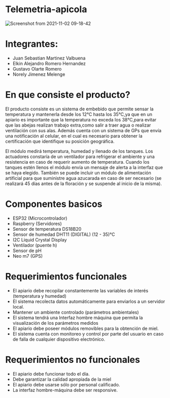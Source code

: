 # Telemetria-apicola
![Screenshot from 2021-11-02 09-18-42](https://user-images.githubusercontent.com/21150445/139865173-80541577-8c0b-4c77-b382-a541b8d3f6c7.png)

# Integrantes:
 - Juan Sebastian Martinez Valbuena
 - Elkin Alejandro Romero Hernandez
 - Gustavo Olarte Romero
 - Norely Jimenez Melenge

# En que consiste el producto?
El producto consiste es un sistema de embebido que permite sensar la temperatura y mantenerla desde los 12°C hasta los 35°C,ya que en un apiario es importante que la temperatura no exceda los 38°C,para evitar que las abejas realizan trabajo extra,como salir a traer agua o realizar ventilación con sus alas. Además cuenta con un sistema de GPs que envía una notificación al celular,  en el cual es necesario para obtener la certificación que identifique su posición geográfica.

El módulo medirá temperatura, humedad y llenado de los tanques. Los actuadores constaría de un ventilador para refrigerar el ambiente y una resistencia en caso de requerir aumento de temperatura. Cuando los tanques estén llenos el módulo envía un mensaje de alerta a la interfaz que se haya elegido. También se puede incluir un módulo de alimentación artificial para que suministre agua azucarada en caso de ser necesario (se realizará 45 días antes de la floración y se suspende al inicio de la misma). 

# Componentes basicos
- ESP32 (Microcontrolador)
- Raspberry (Servidores)
- Sensor de temperatura DS18B20
- Sensor de humedad DHT11 (DIGITAL)  (12 - 35)°C
- I2C Liquid Crystal Display
- Ventilador (puente h)
- Sensor de pH
- Neo m7 (GPS)

# Requerimientos funcionales
* El apiario debe recopilar constantemente las variables de interés (temperatura y humedad)
* El sistema recolecta datos automáticamente para enviarlos a un servidor local.
* Mantener un ambiente controlado (parámetros ambientales)
* El sistema tendrá una Interfaz hombre máquina que permita la visualización de los parámetros medidos
* El apiario debe poseer módulos removibles para la obtención de miel.
* El sistema cuenta con monitoreo y control por parte del usuario en caso de falla de cualquier dispositivo electrónico.

# Requerimientos no funcionales
* El apiario debe funcionar todo el día.
* Debe garantizar la calidad apropiada de la miel
* El apiario debe usarse sólo por personal calificado.
* La interfaz hombre-máquina debe ser responsive.
